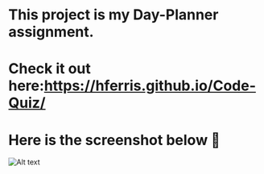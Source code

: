 # This project is my Day-Planner assignment.
# Check it out here:https://hferris.github.io/Code-Quiz/
# Here is the screenshot below :star_struck:
![Alt text](/./Assets/imgs/snap-shot.png?raw=true "Screenshot")